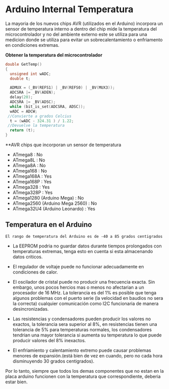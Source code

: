 # Arduino Internal Temperatura

La mayoria de los nuevos chips AVR (utilizados en el Arduino) incorpora un sensor de temperatura interno a dentro del chip mide la temperatura del microcontrolador y no del ambiente externo este se utiliza para una medicion donde se utiliza para evitar un sobrecalentamiento o enfriamento en condiciones extremas.  

**Obtener la temperatura del microcontrolador**
```c++
double GetTemp()
{
  unsigned int wADC;
  double t;

  ADMUX = (_BV(REFS1) | _BV(REFS0) | _BV(MUX3));
  ADCSRA |= _BV(ADEN);
  delay(20);
  ADCSRA |= _BV(ADSC);
  while (bit_is_set(ADCSRA, ADSC));
  wADC = ADCW;
 //Convierte a grados Celcius
  t = (wADC - 324.31 ) / 1.22;
 //Devuelve la temperatura
  return (t);
}
```

**AVR chips que incorporan un sensor de temperatura

* ATmega8 : No
* ATmega8L : No
* ATmega8A : No
* ATmega168 : No
* ATmega168A : Yes
* ATmega168P : Yes
* ATmega328 : Yes
* ATmega328P : Yes
* ATmega1280 (Arduino Mega) : No
* ATmega2560 (Arduino Mega 2560) : No
* ATmega32U4 (Arduino Leonardo) : Yes

## Temperatura en el Arduino
```El rango de temperatura del Arduino es de -40 a 85 grados centigrados```

* La EEPROM podria no guardar datos durante tiempos prolongados con temperaturas extremas, tenga esto en cuenta si esta almacenando datos criticos.

* El regulador de voltaje puede no funcionar adecuadamente en condiciones de calor.

* El oscilador de cristal puede no producir una frecuencia exacta. Sin embargo, unos pocos hercios mas o menos no afectarian a un procesador de 16 MHz. La tolerancia es del 1% es posible que tenga algunos problemas con el puerto serie (la velocidad en baudios no sera la correcta) cualquier comunicación como I2C funcionaria de manera desincronizadas.

* Las resistencias y condensadores pueden producir los valores no exactos, la tolerancia sera superior al 8%, en resistencias tienen una tolerancia de 5% para temperaturas normales, los condensadores tendrian una mayor tolerancia si aumenta su temperatura lo que puede producir valores del 8% inexactos.

* El enfriamiento y calentamiento extremo puede causar problemas menores de expansión.(está bien de vez en cuando, pero no cada hora disminuyendo 30 grados centigrados).

Por lo tanto, siempre que todos los demas componentes que no estan en la placa arduino funcionen con la temperatura que correspondiente, deberia estar bien.

